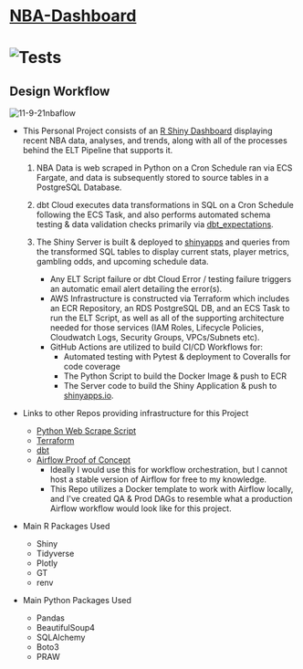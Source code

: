 # [NBA-Dashboard](https://jyablonski.shinyapps.io/nbadashboard)

# ![Tests](https://github.com/jyablonski/NBA-Dashboard/actions/workflows/deploy.yml/badge.svg)

## Design Workflow

![11-9-21nbaflow](https://user-images.githubusercontent.com/16946556/141023947-e6b879c3-24c3-400a-abb2-77e75dbf1dc2.jpg)

* This Personal Project consists of an [R Shiny Dashboard](https://jyablonski.shinyapps.io/nbadashboard) displaying recent NBA data, analyses, and trends, along with all of the processes behind the ELT Pipeline that supports it.

	1. NBA Data is web scraped in Python on a Cron Schedule ran via ECS Fargate, and data is subsequently stored to source tables in a PostgreSQL Database.
	2.  dbt Cloud executes data transformations in SQL on a Cron Schedule following the ECS Task, and also performs automated schema testing & data validation checks primarily via [dbt_expectations](https://github.com/calogica/dbt-expectations).
	3. The Shiny Server is built & deployed to [shinyapps](https://www.shinyapps.io) and queries from the transformed SQL tables to display current stats, player metrics, gambling odds, and upcoming schedule data.

		* Any ELT Script failure or dbt Cloud Error / testing failure triggers an automatic email alert detailing the error(s).
		* AWS Infrastructure is constructed via Terraform which includes an ECR Repository, an RDS PostgreSQL DB, and an ECS Task to run the ELT Script, as well as all of the supporting architecture needed for those services (IAM Roles, Lifecycle Policies, Cloudwatch Logs, Security Groups, VPCs/Subnets etc).
		* GitHub Actions are utilized to build CI/CD Workflows for:
			*  Automated testing with Pytest & deployment to Coveralls for code coverage
			*  The Python Script to build the Docker Image & push to ECR
			*  The Server code to build the Shiny Application & push to [shinyapps.io](https://www.shinyapps.io/).

  
* Links to other Repos providing infrastructure for this Project

	* [Python Web Scrape Script](https://github.com/jyablonski/python_docker)
	* [Terraform](https://github.com/jyablonski/aws_terraform/tree/master/prod)
	* [dbt](https://github.com/jyablonski/nba_elt_dbt)
	* [Airflow Proof of Concept](https://github.com/jyablonski/nba_elt_airflow)
		* Ideally I would use this for workflow orchestration, but I cannot host a stable version of Airflow for free to my knowledge.
		* This Repo utilizes a Docker template to work with Airflow locally, and I've created QA & Prod DAGs to resemble what a production Airflow workflow would look like for this project.

  
* Main R Packages Used

	* Shiny
	* Tidyverse
	* Plotly
	* GT
	* renv

  
* Main Python Packages Used

	* Pandas
	* BeautifulSoup4
	* SQLAlchemy
	* Boto3
	* PRAW